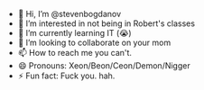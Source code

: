 - 👋 Hi, I’m @stevenbogdanov
- 👀 I’m interested in not being in Robert's classes
- 🌱 I’m currently learning IT (😭)
- 💞️ I’m looking to collaborate on your mom
- 📫 How to reach me you can't.
- 😄 Pronouns: Xeon/Beon/Ceon/Demon/Nigger
- ⚡ Fun fact: Fuck you. hah.

<!---
stevenbogdanov/stevenbogdanov is a ✨ special ✨ repository because its `README.md` (this file) appears on your GitHub profile.
You can click the Preview link to take a look at your changes.
--->
